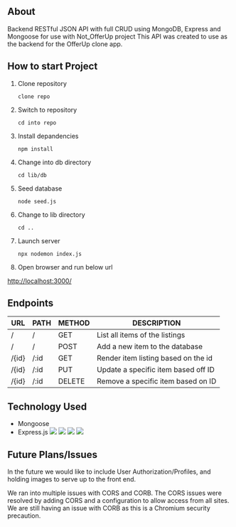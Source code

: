## About

Backend RESTful JSON API with full CRUD using MongoDB, Express and Mongoose for use with Not_OfferUp project
This API was created to use as the backend for the OfferUp clone app.

## How to start Project

1.  Clone repository

        clone repo

2.  Switch to repository

        cd into repo

3.  Install depandencies

        npm install

4.  Change into db directory

        cd lib/db

5.  Seed database

        node seed.js

6.  Change to lib directory

        cd ..

7.  Launch server

        npx nodemon index.js

8.  Open browser and run below url

[http://localhost:3000/](http://localhost:3000/)

## Endpoints

| URL   | PATH | METHOD | DESCRIPTION                         |
| ----- | ---- | ------ | ----------------------------------- |
| /     | /    | GET    | List all items of the listings      |
| /     | /    | POST   | Add a new item to the database      |
| /{id} | /:id | GET    | Render item listing based on the id |
| /{id} | /:id | PUT    | Update a specific item based off ID |
| /{id} | /:id | DELETE | Remove a specific item based on ID  |

## Technology Used
- Mongoose
- Express.js
<img src="https://shields.io/badge/JavaScript-F7DF1E?logo=JavaScript&logoColor=000&style=flat-square" /> <img src="https://img.shields.io/badge/MongoDB-4EA94B?style=for-the-badge&logo=mongodb&logoColor=white" /> <img src="https://img.shields.io/badge/-Node.js-339933?style=flat-square&logo=Node.js&logoColor=white" /> <img src="https://img.shields.io/badge/GIT-E44C30?style=for-the-badge&logo=git&logoColor=white"/>
## Future Plans/Issues

In the future we would like to include User Authorization/Profiles, and holding images to serve up to the front end.

We ran into multiple issues with CORS and CORB. The CORS issues were resolved by adding CORS and a configuration to allow access from all sites. We are still having an issue with CORB as this is a Chromium security precaution.
